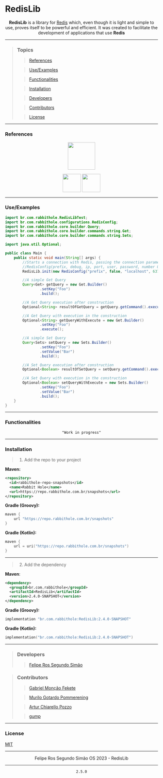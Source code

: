 # RedisLib

<div align="center">

**RedisLib** is a library for [Redis](https://redis.io/) which,
even though it is light and simple to use, proves itself to be powerful and efficient.
It was created to facilitate the development of applications that use **Redis**

</div>

---

>### Topics
>
>> [References](#references)
>
>> [Use/Examples](#useexamples)
>
>> [Functionalities](#functionalities)
>
>> [Installation](#installation)
>
>> [Developers](#developers)
>
>> [Contributors](#contributors)
>
>> [License](#license)

---

### References

<div align="center">

<a href="https://redis.io"><img style="display: inline-block; vertical-align: middle;" src="https://cdn.jsdelivr.net/gh/devicons/devicon/icons/redis/redis-original.svg" width="90" height="90"></a>

<a href="https://pt.wikipedia.org/wiki/Princípio_KISS"><img src="https://github.githubassets.com/images/icons/emoji/unicode/1f48b.png" width="60" height="60"></a>
<a href="https://en.wikipedia.org/wiki/Overengineering"><img src="https://github.githubassets.com/images/icons/emoji/unicode/2699.png" width="60" height="60"></a>

</div>

---

### Use/Examples

```java
import br.com.rabbithole.RedisLibTest;
import br.com.rabbithole.configurations.RedisConfig;
import br.com.rabbithole.core.builder.Query;
import br.com.rabbithole.core.builder.commands.string.Get;
import br.com.rabbithole.core.builder.commands.string.Sets;

import java.util.Optional;

public class Main {
    public static void main(String[] args) {
        //Starts a connection with Redis, passing the connection parameters
        //RedisConfig(prefix, debug, ip, port, user, password, number Of Connections)
        RedisLib.init(new RedisConfig("prefix", false, "localhost", 6379, "user", "password", 100));

        //A simple Get Query
        Query<Get> getQuery = new Get.Builder()
                .setKey("Foo")
                .build();

        //A Get Query execution after construction
        Optional<String> resultOfGetQuery = getQuery.getCommand().execute();

        //A Get Query with execution in the construction
        Optional<String> getQueryWithExecute = new Get.Builder()
                .setKey("Foo")
                .execute();

        //A simple Set Query
        Query<Sets> setQuery = new Sets.Builder()
                .setKey("Foo")
                .setValue("Bar")
                .build();

        //A Set Query execution after construction
        Optional<Boolean> resultOfSetQuery = setQuery.getCommand().execute();

        //A Set Query with execution in the construction
        Optional<Boolean> setQueryWithExecute = new Sets.Builder()
                .setKey("Foo")
                .setValue("Bar")
                .build();
    }
}
```

---

### Functionalities

<div align="center">

    "Work in progress"
    
</div>

---

### Installation

> 1. Add the repo to your project

**Maven:**

```xml
<repository>
  <id>rabbithole-repo-snapshots</id>
  <name>Rabbit Hole</name>
  <url>https://repo.rabbithole.com.br/snapshots</url>
</repository>
```

**Gradle (Groovy):**

```groovy
maven {
    url "https://repo.rabbithole.com.br/snapshots"
}
```

**Gradle (Kotlin):**

```kotlin
maven {
    url = uri("https://repo.rabbithole.com.br/snapshots")
}
```

---

> 2. Add the dependency

**Maven**:

```xml
<dependency>
  <groupId>br.com.rabbithole</groupId>
  <artifactId>RedisLib</artifactId>
  <version>2.4.0-SNAPSHOT</version>
</dependency>
```

**Gradle (Groovy):**

```groovy
implementation "br.com.rabbithole:RedisLib:2.4.0-SNAPSHOT"
```

**Gradle (Kotlin):**

```kotlin
implementation("br.com.rabbithole:RedisLib:2.4.0-SNAPSHOT")
```

---

> ### Developers
>
>> [Felipe Ros Segundo Simão](https://github.com/FelipeRos19)

> ### Contributors
> 
>> [Gabriel Monção Fekete](https://github.com/gabrielfeket)
> 
>> [Murilo Gotardo Pommerening](https://github.com/Murilo-Gotardo)
>
>> [Artur Chiarello Pozzo](https://github.com/Pozzoo)
>
>> [gump](https://gump.dev)

---

### License

[MIT](https://choosealicense.com/licenses/mit/)

---

<p align="center">Felipe Ros Segundo Simão OS 2023 - RedisLib</p>

---

<div align="center">

    2.5.0
    
</div> 
